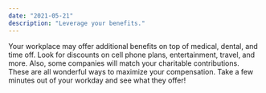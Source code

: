```yaml
---
date: "2021-05-21"
description: "Leverage your benefits."
---
```


Your workplace may offer additional benefits on top of medical, dental, and time off. Look for discounts on cell phone plans, entertainment, travel, and more. Also, some companies will match your charitable contributions. These are all wonderful ways to maximize your compensation. Take a few minutes out of your workday and see what they offer!